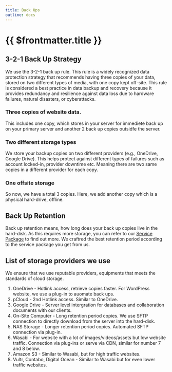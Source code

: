 ```yaml
---
title: Back Ups
outline: docs
---
```


# {{ $frontmatter.title }}

## 3-2-1 Back Up Strategy

We use the 3-2-1 back up rule. This rule is a widely recognized data protection strategy that recommends having three copies of your data, stored on two different types of media, with one copy kept off-site. This rule is considered a best practice in data backup and recovery because it provides redundancy and resilience against data loss due to hardware failures, natural disasters, or cyberattacks.

### Three copies of website data.

This includes one copy, which stores in your server for immediete back up on your primary server and another 2 back up copies outsidfe the server.

### Two different storage types

We store your backup copies on two different providers (e.g., OneDrive, Google Drive). This helps protect against different types of failures such as account locked-in, provider downtime etc. Meaning there are two same copies in a different provider for each copy.

### One offsite storage

So now, we have a total 3 copies. Here, we add another copy which is a physical hard-drive, offline.

## Back Up Retention

Back up retention means, how long does your back up copies live in the hard-disk. As this requires more storage, you can refer to our [Service Package](link) to find out more. We craftred the best retention period according to the service package you get from us.

## List of storage providers we use

We ensure that we use reputable providers, equipments that meets the standards of cloud storage.

1. OneDrive - Hotlink access, retrieve copies faster.
For WordPress website, we use a plug-in to auomate back ups.
2. pCloud - 2nd Hotlink access.
Similar to OneDrive.
3. Google Drive - Server level intergration for databases and collaboration documents with our clients.
4. On-Site Computer - Long retention period copies.
We use SFTP connection to directly download from the server into the hard-disk.
5. NAS Storage - Longer retention period copies.
Automated SFTP connection via plug-in.
6. Wasabi - For website with a lot of images/videos/assets but low website traffic.
Connection via plug-ins or serve via CDN, similar for number  7 and 8 below.
7. Amazon S3 - Similar to Wasabi, but for high traffic websites.
8. Vultr, Contabo, Digital Ocean - Similar to Wasabi but for even lower traffic websites.